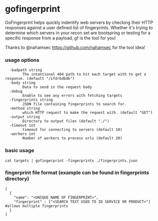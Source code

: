 # gofingerprint
GoFingerprint helps quickly indentify web servers by checking their HTTP responses against a user defined list of fingerprints. Whether it's trying to determine which servers in your recon set are bootspring or testing for a specific response from a payload, gf is the tool for you!

Thanks to @nahamsec https://github.com/nahamsec for the tool idea!

### usage options
```
  -badpath string
        The intentional 404 path to hit each target with to get a response. (default "/sfdrbdbdb")
  -body string
        Data to send in the request body
  -debug
        Enable to see any errors with fetching targets
  -fingerprints string
        JSON file containing fingerprints to search for.
  -method string
        which HTTP request to make the request with. (default "GET")
  -output string
        Directory to output files (default "./")
  -timeout int
        timeout for connecting to servers (default 10)
  -workers int
        Number of workers to process urls (default 20)

```

### basic usage

```cat targets | gofingerprint -fingerprints ./fingerprints.json```


### fingerprint file format (example can be found in fingerprints directory)

```
[
  {
    "name": "<UNIQUE NAME OF FINGERPRINT>",
    "fingerprint" : ["<SEARCH TEXT USED TO ID SERVICE OR PRODUCT>"] #allows multiple fingerprints
  }
]
```

